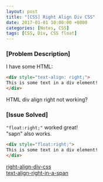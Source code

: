 ```yaml
---
layout: post
title: "[CSS] Right Align Div CSS"
date: 2017-01-01 10:00:00 +0800
categories: [Notes, CSS]
tags: [CSS, Div, CSS float]
---
```


### [Problem Description]

I have some HTML:
```html
<div style="text-align: right;">
This is some text in a div element!
</div>
```
HTML div align right not working?

### [Issue Solved]

`"float:right;"` worked great!  
"sapn" also works.

```html
<div style="float:right;">
This is some text in a div element!
</div>
```


[right-align-div-css](https://stackoverflow.com/questions/73861223/right-align-div-css)  
[text-align-right-in-a-span](https://stackoverflow.com/questions/40427457/text-align-right-in-a-span)
